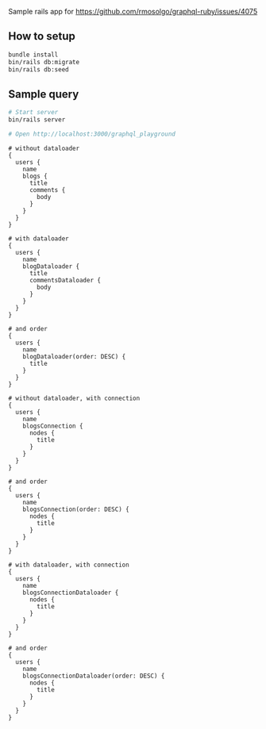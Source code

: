 Sample rails app for https://github.com/rmosolgo/graphql-ruby/issues/4075

## How to setup

```sh
bundle install
bin/rails db:migrate
bin/rails db:seed
```

## Sample query

```sh
# Start server
bin/rails server

# Open http://localhost:3000/graphql_playground
```

```gql
# without dataloader
{
  users {
    name
    blogs {
      title
      comments {
        body
      }
    }
  }
}
```

```gql
# with dataloader
{
  users {
    name
    blogDataloader {
      title
      commentsDataloader {
        body
      }
    }
  }
}

# and order
{
  users {
    name
    blogDataloader(order: DESC) {
      title
    }
  }
}
```

```gql
# without dataloader, with connection
{
  users {
    name
    blogsConnection {
      nodes {
        title
      }
    }
  }
}

# and order
{
  users {
    name
    blogsConnection(order: DESC) {
      nodes {
        title
      }
    }
  }
}
```

```gql
# with dataloader, with connection
{
  users {
    name
    blogsConnectionDataloader {
      nodes {
        title
      }
    }
  }
}

# and order
{
  users {
    name
    blogsConnectionDataloader(order: DESC) {
      nodes {
        title
      }
    }
  }
}
```
